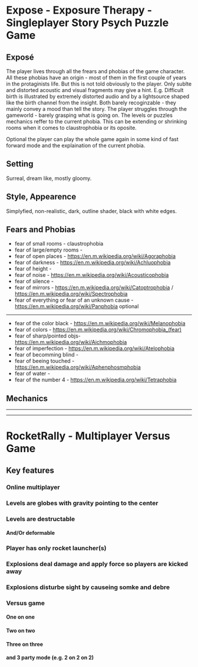 # Expose - Exposure Therapy - Singleplayer Story Psych Puzzle Game

## Exposé
The player lives through all the frears and phobias of the game character. All these phobias have an origin - most of them in the first couple of years in the protaginists life. But this is not told obviously to the player. Only sublte and distorted acoustic and visual fragments may give a hint. E.g. Difficult birth is illustrated by extremely distorted audio and by a lightsource shaped like the birth channel from the insight. Both barely recoginzable - they mainly convey a mood than tell the story. The player struggles through the gameworld - barely grasping what is going on.
The levels or puzzles mechanics reffer to the current phobia. This can be extending or shrinking rooms when it comes to claustrophobia or its oposite.

Optional the player can play the whole game again in some kind of fast forward mode and the explaination of the current phobia.

## Setting
Surreal, dream like, mostly gloomy.

## Style, Appearence
Simplyfied, non-realistic, dark, outline shader, black with white edges. 

## Fears and Phobias
* fear of small rooms       - claustrophobia
* fear of large/empty rooms -
* fear of open places       - https://en.m.wikipedia.org/wiki/Agoraphobia
* fear of darkness          - https://en.m.wikipedia.org/wiki/Achluophobia
* fear of height            -
* fear of noise             - https://en.m.wikipedia.org/wiki/Acousticophobia
* fear of silence           -
* fear of mirrors           - https://en.m.wikipedia.org/wiki/Catoptrophobia / https://en.m.wikipedia.org/wiki/Spectrophobia
* fear of everything or
  fear of an unknown cause  - https://en.m.wikipedia.org/wiki/Panphobia
optional
---
* fear of the color black   - https://en.m.wikipedia.org/wiki/Melanophobia
* fear of colors            - https://en.m.wikipedia.org/wiki/Chromophobia_(fear)
* fear of sharp/pointed objs- https://en.m.wikipedia.org/wiki/Aichmophobia
* fear of imperfection      - https://en.m.wikipedia.org/wiki/Atelophobia
* fear of becomming blind   -
* fear of beeing touched    - https://en.m.wikipedia.org/wiki/Aphenphosmphobia
* fear of water             -
* fear of the number 4      - https://en.m.wikipedia.org/wiki/Tetraphobia

## Mechanics


---
---
# RocketRally - Multiplayer Versus Game
## Key features
### Online multiplayer
### Levels are globes with gravity pointing to the center
### Levels are destructable
#### And/Or deformable
### Player has only rocket launcher(s)
### Explosions deal damage and apply force so players are kicked away
### Explosions disturbe sight by causeing somke and debre
### Versus game
#### One on one
#### Two on two
#### Three on three
#### and 3 party mode (e.g. 2 on 2 on 2)
